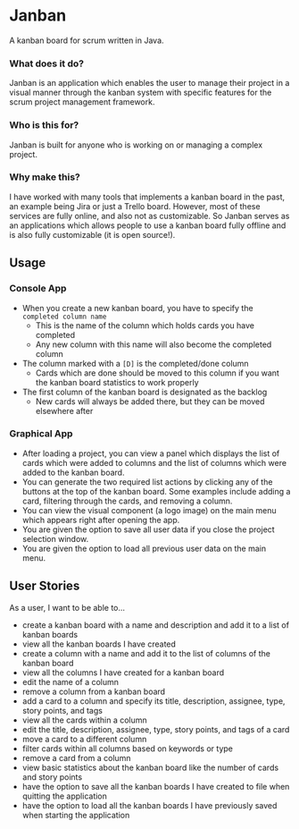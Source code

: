 # Janban

A kanban board for scrum written in Java.

### What does it do?

Janban is an application which enables the user to manage their project in a visual manner through the kanban system
with specific features for the scrum project management framework.

### Who is this for?

Janban is built for anyone who is working on or managing a complex project.

### Why make this?

I have worked with many tools that implements a kanban board in the past, an example being Jira or just a Trello board.
However, most of these services are fully online, and also not as customizable. So Janban serves as an applications
which allows people to use a kanban board fully offline and is also fully customizable (it is open source!).

## Usage

### Console App

- When you create a new kanban board, you have to specify the `completed column name`
    - This is the name of the column which holds cards you have completed
    - Any new column with this name will also become the completed column
- The column marked with a `[D]` is the completed/done column
    - Cards which are done should be moved to this column if you want the kanban board statistics to work properly
- The first column of the kanban board is designated as the backlog
    - New cards will always be added there, but they can be moved elsewhere after

### Graphical App

- After loading a project, you can view a panel which displays the list of cards which were added to
  columns and the list of columns which were added to the kanban board.
- You can generate the two required list actions by clicking any of the buttons at the top of the kanban board. Some
  examples include adding a card, filtering through the cards, and removing a column.
- You can view the visual component (a logo image) on the main menu which appears right after opening the
  app.
- You are given the option to save all user data if you close the project selection window.
- You are given the option to load all previous user data on the main menu.

## User Stories

As a user, I want to be able to...

- create a kanban board with a name and description and add it to a list of kanban boards
- view all the kanban boards I have created
- create a column with a name and add it to the list of columns of the kanban board
- view all the columns I have created for a kanban board
- edit the name of a column
- remove a column from a kanban board
- add a card to a column and specify its title, description, assignee, type, story points, and tags
- view all the cards within a column
- edit the title, description, assignee, type, story points, and tags of a card
- move a card to a different column
- filter cards within all columns based on keywords or type
- remove a card from a column
- view basic statistics about the kanban board like the number of cards and story points
- have the option to save all the kanban boards I have created to file when quitting the application
- have the option to load all the kanban boards I have previously saved when starting the application